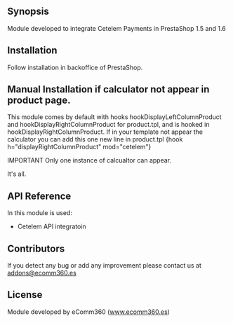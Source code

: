 ## Synopsis

Module developed to integrate Cetelem Payments in PrestaShop 1.5 and 1.6

## Installation

Follow installation in backoffice of PrestaShop.

## Manual Installation if calculator not appear in product page.

This module comes by default with hooks hookDisplayLeftColumnProduct and 
hookDisplayRightColumnProduct for product.tpl, and is hooked in hookDisplayRightColumnProduct.
If in your template not appear the calculator you can add this one new line in 
product.tpl {hook h="displayRightColumnProduct" mod="cetelem"}

IMPORTANT Only one instance of calcualtor can appear.

It's all.

## API Reference

In this module is used:
- Cetelem API integratoin

## Contributors

If you detect any bug or add any improvement please contact us at addons@ecomm360.es

## License

Module developed by eComm360 (www.ecomm360.es)